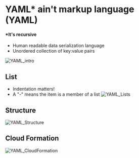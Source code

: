 # YAML* ain't markup language (YAML)
#### *It's recursive

- Human readable data serialization language
- Unordered collection of key:value pairs

![YAML_intro](https://user-images.githubusercontent.com/72099370/167731817-5a4ce139-4e87-42e8-ae6e-6a4bf93b28f4.png)

## **List** 
- Indentation matters! 
- A "-" means the item is a member of a list
![YAML_Lists](https://user-images.githubusercontent.com/72099370/167731888-11b30a77-9c50-4cfc-8729-737316f040f0.png)

## **Structure**
![YAML_Structure](https://user-images.githubusercontent.com/72099370/167732198-ce6e3e3c-2f71-4e6a-a8e5-9e6cd6f58b52.png)


## **Cloud Formation**
![YAML_CloudFormation](https://user-images.githubusercontent.com/72099370/167732493-5a11bb5a-9151-4af5-af88-bc82a3001fac.png)
